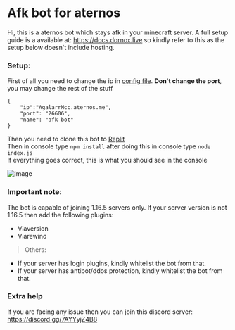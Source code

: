 # Afk bot for aternos
Hi, this is a aternos bot which stays afk in your minecraft server.
A full setup guide is a available at: https://docs.dornox.live so kindly refer to this as the setup below doesn't include hosting.
### **Setup:**  
First of all you need to change the ip in [config file](https://github.com/krushna06/afk-bot-for-aternos/blob/main/config.json).
**Don't change the port**, you may change the rest of the stuff
```
{
	"ip":"AgalarrMcc.aternos.me",
	"port": "26606",
	"name": "afk bot"
}

```
Then you need to clone this bot to [Replit](https://replit.com/~) <br>
Then in console type ```npm install``` after doing this in console type ```node index.js``` <br>
If everything goes correct, this is what you should see in the console


![image](https://user-images.githubusercontent.com/69315835/128631156-f5e257dd-4748-477c-87f1-d627c853590f.png)

### **Important note:**
The bot is capable of joining 1.16.5 servers only.
If your server version is not 1.16.5 then add the following plugins:
- Viaversion
- Viarewind
> Others:
- If your server has login plugins, kindly whitelist the bot from that.
- If your server has antibot/ddos protection, kindly whitelist the bot from that.

### **Extra help**
If you are facing any issue then you can join this discord server: https://discord.gg/7AYYyjZ4B8

